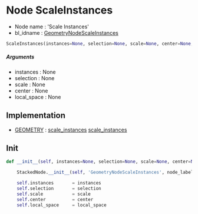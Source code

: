 # Node ScaleInstances

- Node name : 'Scale Instances'
- bl_idname : [GeometryNodeScaleInstances](https://docs.blender.org/api/current/bpy.types.GeometryNodeScaleInstances.html)


``` python
ScaleInstances(instances=None, selection=None, scale=None, center=None, local_space=None, node_label=None, node_color=None)
```
##### Arguments

- instances : None
- selection : None
- scale : None
- center : None
- local_space : None

## Implementation

- [GEOMETRY](/docs/GeoNodes/GEOMETRY.md) : [scale_instances](/docs/GeoNodes/socket_GEOMETRY.md#scale_instances) [scale_instances](/docs/GeoNodes/socket_GEOMETRY.md#scale_instances)

## Init

``` python
def __init__(self, instances=None, selection=None, scale=None, center=None, local_space=None, node_label=None, node_color=None):

    StackedNode.__init__(self, 'GeometryNodeScaleInstances', node_label=node_label, node_color=node_color)

    self.instances       = instances
    self.selection       = selection
    self.scale           = scale
    self.center          = center
    self.local_space     = local_space
```
